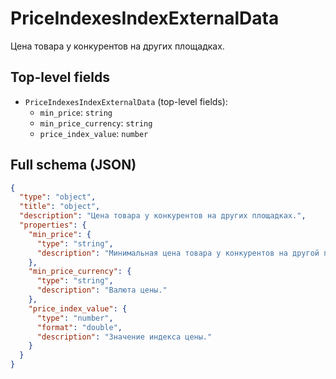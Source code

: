 # PriceIndexesIndexExternalData

Цена товара у конкурентов на других площадках.

## Top-level fields
- `PriceIndexesIndexExternalData` (top-level fields):
  - `min_price`: `string`
  - `min_price_currency`: `string`
  - `price_index_value`: `number`

## Full schema (JSON)
```json
{
  "type": "object",
  "title": "object",
  "description": "Цена товара у конкурентов на других площадках.",
  "properties": {
    "min_price": {
      "type": "string",
      "description": "Минимальная цена товара у конкурентов на другой площадке."
    },
    "min_price_currency": {
      "type": "string",
      "description": "Валюта цены."
    },
    "price_index_value": {
      "type": "number",
      "format": "double",
      "description": "Значение индекса цены."
    }
  }
}
```
